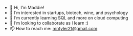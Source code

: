 - 👋 Hi, I’m Maddie!
- 👀 I’m interested in startups, biotech, wine, and psychology
- 🌱 I’m currently learning SQL and more on cloud computing
- 💞️ I’m looking to collaborate as I learn :) 
- 📫 How to reach me: mntyler21@gmail.com

<!---
mntyler21/mntyler21 is a ✨ special ✨ repository because its `README.md` (this file) appears on your GitHub profile.
You can click the Preview link to take a look at your changes.
--->
